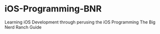 # iOS-Programming-BNR
Learning iOS Development through perusing the iOS Programming The Big Nerd Ranch Guide
